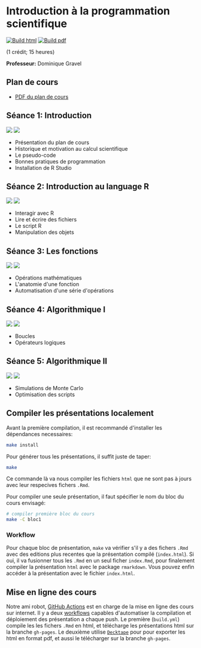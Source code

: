# Introduction à la programmation scientifique

[![Build html](https://github.com/EcoNumUdS/BIO109/workflows/Build%20html/badge.svg)](https://github.com/EcoNumUdS/BIO109/actions) [![Build pdf](https://github.com/EcoNumUdS/BIO109/workflows/Build%20pdf/badge.svg)](https://github.com/EcoNumUdS/BIO109/actions)


(1 crédit; 15 heures)

**Professeur:** Dominique Gravel

## Plan de cours

- [PDF du plan de cours](./syllabus/syllabus.pdf)

## Séance 1: Introduction

[![](https://img.shields.io/badge/HTML-Pr%C3%A9sentation-blue)](https://econumuds.github.io/BIO109/cours1) [![](https://img.shields.io/badge/PDF-Pr%C3%A9sentation-yellow)](https://econumuds.github.io/BIO109/cours1/cours1.pdf)

- Présentation du plan de cours
- Historique et motivation au calcul scientifique
- Le pseudo-code
- Bonnes pratiques de programmation
- Installation de R Studio

## Séance 2: Introduction au language R

[![](https://img.shields.io/badge/HTML-Pr%C3%A9sentation-blue)](https://econumuds.github.io/BIO109/cours2) [![](https://img.shields.io/badge/PDF-Pr%C3%A9sentation-yellow)](https://econumuds.github.io/BIO109/cours2/cours2.pdf)

- Interagir avec R
- Lire et écrire des fichiers
- Le script R
- Manipulation des objets

## Séance 3: Les fonctions

[![](https://img.shields.io/badge/HTML-Pr%C3%A9sentation-blue)](https://econumuds.github.io/BIO109/cours3) [![](https://img.shields.io/badge/PDF-Pr%C3%A9sentation-yellow)](https://econumuds.github.io/BIO109/cours3/cours3.pdf)

- Opérations mathématiques
- L'anatomie d'une fonction
- Automatisation d'une série d'opérations

## Séance 4: Algorithmique I

[![](https://img.shields.io/badge/HTML-Pr%C3%A9sentation-blue)](https://econumuds.github.io/BIO109/cours4) [![](https://img.shields.io/badge/PDF-Pr%C3%A9sentation-yellow)](https://econumuds.github.io/BIO109/cours4/cours4.pdf)

- Boucles
- Opérateurs logiques

## Séance 5: Algorithmique II

[![](https://img.shields.io/badge/HTML-Pr%C3%A9sentation-blue)](https://econumuds.github.io/BIO109/cours5) [![](https://img.shields.io/badge/PDF-Pr%C3%A9sentation-yellow)](https://econumuds.github.io/BIO109/cours5/cours5.pdf)

- Simulations de Monte Carlo
- Optimisation des scripts


## Compiler les présentations localement

Avant la première compilation, il est recommandé d'installer les dépendances necessaires:

```bash
make install
```

Pour générer tous les présentations, il suffit juste de taper:

```bash
make
```

Ce commande là va nous compiler les fichiers `html` que ne sont pas à jours avec leur respecives fichers `.Rmd`.

Pour compiler une seule présentation, il faut spécifier le nom du bloc du cours envisagé:

```bash
# compiler première bloc du cours
make -C bloc1
```

### Workflow

Pour chaque bloc de présentation, `make` va vérifier s'il y a des fichers `.Rmd`
avec des editions plus recentes que la présentation compilé (`index.html`).
Si oui, il va fusionner tous les `.Rmd` en un seul ficher `index.Rmd`, pour finalement compiler la présentation
`html` avec le package `rmarkdown`. Vous pouvez enfin accéder à la présentation
avec le fichier `index.html`.


## Mise en ligne des cours

Notre ami robot, [GitHub Actions](https://github.com/features/actions) est en charge de la mise en ligne des cours sur internet. Il y a deux [workflows](https://github.com/EcoNumUdS/BIO500/tree/master/.github/workflows) capables d'automatiser la compilation et déploiement des présentation a chaque push. Le première (`build.yml`) compile les les fichers `.Rmd` en html, et télécharge les présentations html sur la branche `gh-pages`. Le deuxième utilise [`Decktape`](https://github.com/astefanutti/decktape) pour pour exporter les html en format pdf, et aussi le télécharger sur la branche `gh-pages`.
